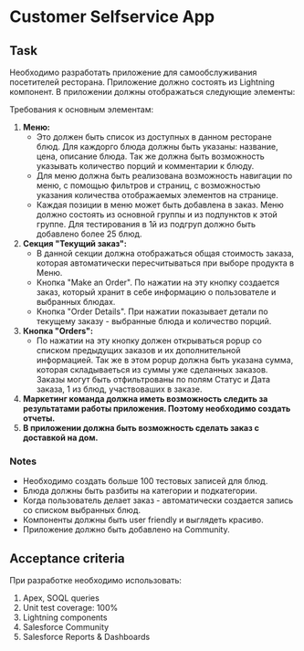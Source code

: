 # Customer Selfservice App

## Task
Необходимо разработать приложение для самообслуживания посетителей ресторана.
Приложение должно состоять из Lightning компонент. В приложении должны отображаться следующие элементы:

Требования к основным элементам:

1. **Меню:**
    * Это должен быть список из доступных в данном ресторане блюд. Для каждорго блюда должны быть указаны: название, цена, описание блюда. Так же должна быть возможность указывать количество порций и комментарии к блюду.
    * Для меню должна быть реализована возможность навигации по меню, с помощью фильтров и страниц, с возможностью указания количества отображаемых элементов на странице.
    * Каждая позиции в меню может быть добавлена в заказ. Меню должно состоять из основной группы и из подпунктов к этой группе. Для тестирования в 1й из подгруп должно быть добавлено более 25 блюд.
2. **Секция "Текущий заказ":**
    * В данной секции должна отображаться общая стоимость заказа, которая автоматически пересчитываться при выборе продукта в Меню.
    * Кнопка "Make an Order". По нажатии на эту кнопку создается заказ, который хранит в себе информацию о пользователе и выбранных блюдах.
    * Кнопка "Order Details". При нажатии показывает детали по текущему заказу - выбранные блюда и количество порций.
3. **Кнопка "Orders":**
    * По нажатии на эту кнопку должен открываться popup со списком предыдущих заказов и их дополнительной информацией. Так же в этом popup должна быть указана сумма, которая складываеться из суммы уже сделанных заказов. Заказы могут быть отфильтрованы по полям Статус и Дата заказа, 1 из блюд, участвоваших в заказе.
4. **Маркетинг команда должна иметь возможность следить за результатами работы приложения. Поэтому необходимо создать отчеты.**
5. **В приложении должна быть возможность сделать заказ с доставкой на дом.**

### Notes
* Необходимо создать больше 100 тестовых записей для блюд.
* Блюда должны быть разбиты на категории и подкатегории.
* Когда пользователь делает заказ -  автоматически создается запись со списком выбранных блюд.
* Компоненты должны быть user friendly и выглядеть красиво.
* Приложение должно быть добавлено на Community.

## Acceptance criteria
При разработке необходимо использовать:
1. Apex, SOQL queries
2. Unit test coverage: 100%
3. Lightning components
4. Salesforce Community
5. Salesforce Reports & Dashboards
